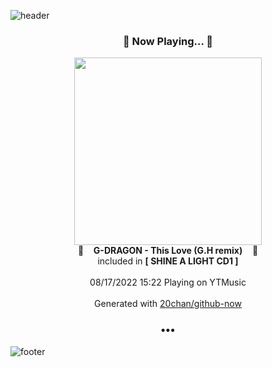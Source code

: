 ![header](https://capsule-render.vercel.app/api?type=wave&height=170&section=header&text=Hi.%20I'm%20SHIFT&fontColor=090707&fontAlignX=45&fontAlignY=65&fontSize=100)

<h3 align="center">🎵 Now Playing... 🎵</h3>
<p align="center">
  <a href="https://music.youtube.com/watch?v=vwU8a_vr4r4">
    <img width="300" src="https://lh3.googleusercontent.com/ABeY8DTw9SZHj0_IbpSzJCpDy0_oZCGs8RcZeP_JW1DqQPs4kWDUI9FNvPsc1HzZ9r5jQnurSJP9GJU">
  </a>
  <br>
  🎵&nbsp&nbsp&nbsp <b>G-DRAGON - This Love (G.H remix)</b> &nbsp&nbsp&nbsp🎵
  <br>
  included in <b>[ SHINE A LIGHT CD1 ]</b>
  
  <br />
  <br />
  08/17/2022 15:22 Playing on YTMusic
  <br />
  <br />
  Generated with <a href="https://github.com/20chan/github-now">20chan/github-now</a>
</p>

<h3 align="center">•••</h3>

![footer](https://capsule-render.vercel.app/api?type=wave&height=150&section=footer)
